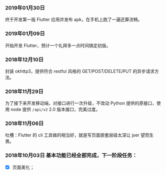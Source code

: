 ### 2019年01月30日

终于开发第一版 Flutter 应用并发布 apk，在手机上跑了一遍还算流畅。

### 2019年01月09日

开始开发 Flutter，预计一个礼拜多一点时间搞定初版。

### 2018年12月10日

封装 okhttp3，提供符合 restful 风格的 GET/POST/DELETE/PUT 的异步请求方法。

### 2018年11月29日

为了接下来开发移动端，对接口进行一次升级，不改动 Python 提供的原接口，使用 node 提供 `/api/v2` 2.0 版本接口，完美过度。

### 2018年11月06日

吐槽：Flutter 的 cli 工具做的相当好，就是写页面嵌套层级太深让 jser 望而生畏。

### 2018年10月03日 基本功能已经全部完成，下一阶段任务：

- [x] 页面美化；




